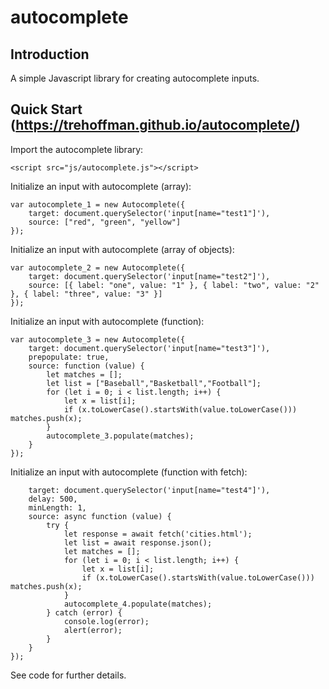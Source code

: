# autocomplete

## Introduction

A simple Javascript library for creating autocomplete inputs.

## Quick Start (https://trehoffman.github.io/autocomplete/)

Import the autocomplete library:

```
<script src="js/autocomplete.js"></script>
```

Initialize an input with autocomplete (array):

```
var autocomplete_1 = new Autocomplete({
    target: document.querySelector('input[name="test1"]'),
    source: ["red", "green", "yellow"]
});
```


Initialize an input with autocomplete (array of objects):

```
var autocomplete_2 = new Autocomplete({
    target: document.querySelector('input[name="test2"]'),
    source: [{ label: "one", value: "1" }, { label: "two", value: "2" }, { label: "three", value: "3" }]
});
```

Initialize an input with autocomplete (function):

```
var autocomplete_3 = new Autocomplete({
    target: document.querySelector('input[name="test3"]'),
    prepopulate: true,
    source: function (value) {
        let matches = [];
        let list = ["Baseball","Basketball","Football"];
        for (let i = 0; i < list.length; i++) {
            let x = list[i];
            if (x.toLowerCase().startsWith(value.toLowerCase())) matches.push(x);
        }
        autocomplete_3.populate(matches);
    }
});
```

Initialize an input with autocomplete (function with fetch):

```var autocomplete_4 = new Autocomplete({
    target: document.querySelector('input[name="test4"]'),
    delay: 500,
    minLength: 1,
    source: async function (value) {
        try {
            let response = await fetch('cities.html');
            let list = await response.json();
            let matches = [];
            for (let i = 0; i < list.length; i++) {
                let x = list[i];
                if (x.toLowerCase().startsWith(value.toLowerCase())) matches.push(x);
            }
            autocomplete_4.populate(matches);
        } catch (error) {
            console.log(error);
            alert(error);
        }
    }
});
```

See code for further details.
